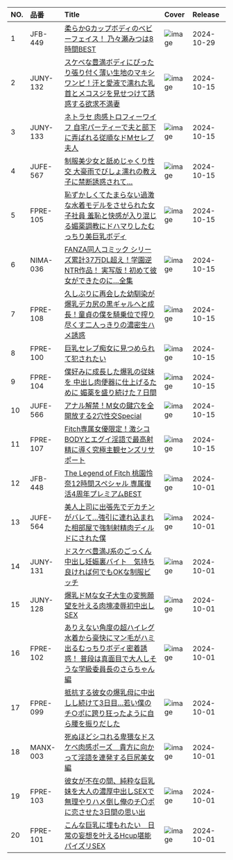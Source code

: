 |NO.|品番|Title|Cover|Release|
|:---|:---|:---|:---|:---|
1|JFB-449|[柔らかGカップボディのベビーフェイス！ 乃々瀬みつは8時間BEST](https://www.avmoive.top/index.php/archives/38308/)|![image](https://cdn.up-timely.com/image/12/content/76138/Gre2UuMMSp55MWTS3O4vFrAwzxapEFfrSfHvQFWV.jpg)|2024-10-29
2|JUNY-132|[スケベな豊満ボディにぴったり張り付く薄い生地のマキシワンピ！汗と愛液で濡れた乳首とメコスジを見せつけて誘惑する欲求不満妻](https://www.avmoive.top/index.php/archives/38318/)|![image](https://cdn.up-timely.com/image/12/content/75988/m5o559sFvyjuhDOrTswiYRTcgzs2oPzMyEftzVa5.jpg)|2024-10-15
3|JUNY-133|[ネトラセ 肉感トロフィーワイフ 自宅パーティーで夫と部下に弄ばれる従順なドMセレブ夫人](https://www.avmoive.top/index.php/archives/38317/)|![image](https://cdn.up-timely.com/image/12/content/75987/JncYoqd5arRoq9Nl6Dax7tO6Cy0J2sosiLG3tbim.jpg)|2024-10-15
4|JUFE-567|[制服美少女と舐めじゃくり性交 大豪雨でびしょ濡れの教え子に禁断誘惑されて…](https://www.avmoive.top/index.php/archives/38316/)|![image](https://cdn.up-timely.com/image/12/content/75984/sLcwjWJ825C4UJp2yxehqP1ddsQjxXXiBVxLgIaS.jpg)|2024-10-15
5|FPRE-105|[恥ずかしくてたまらない過激な水着モデルをさせられた女子社員 羞恥と快感が入り混じる媚薬調教にドハマりしたむっちり美巨乳ボディ](https://www.avmoive.top/index.php/archives/38315/)|![image](https://cdn.up-timely.com/image/12/content/75991/YSZ3PbnKYCwvqsbsz3ni1ZckzqhLuaFYRBEiGPYI.jpg)|2024-10-15
6|NIMA-036|[FANZA同人コミック シリーズ累計37万DL超え！学園逆NTR作品！ 実写版！初めて彼女ができたのに…全集](https://www.avmoive.top/index.php/archives/38314/)|![image](https://cdn.up-timely.com/image/12/content/75985/WIjuG78VVmO1j3t2aBafVP9c1sEvE8lsfIYIFPP9.jpg)|2024-10-15
7|FPRE-108|[久しぶりに再会した幼馴染が爆乳デカ尻の黒ギャルへと成長！童貞の僕を騎乗位で搾り尽くす二人っきりの濃密生ハメ誘惑](https://www.avmoive.top/index.php/archives/38313/)|![image](https://cdn.up-timely.com/image/12/content/75989/FkH2GCXXVmbq1ALTqcNRMEkdjfQJzpCSLzVxWP68.jpg)|2024-10-15
8|FPRE-100|[巨乳セレブ痴女に見つめられて犯されたい](https://www.avmoive.top/index.php/archives/38312/)|![image](https://cdn.up-timely.com/image/12/content/75993/Li88DNyFJqUcx1BsZZqK4R7LeQ0uZFEiURT2qOFS.jpg)|2024-10-15
9|FPRE-104|[僕好みに成長した爆乳の従妹を 中出し肉便器に仕上げるために 媚薬を盛り続けた７日間](https://www.avmoive.top/index.php/archives/38311/)|![image](https://cdn.up-timely.com/image/12/content/75990/PJep9YXPChORdPDF9N6pY4YQ6a4yl8CW2dNiJeSA.jpg)|2024-10-15
10|JUFE-566|[アナル解禁！M女の鍵穴を全開放する2穴性交Special](https://www.avmoive.top/index.php/archives/38310/)|![image](https://cdn.up-timely.com/image/12/content/75992/X2wwS1yCV8Eqk973AZd0PPQEv3Bv7JOGe8IgpZDj.jpg)|2024-10-15
11|FPRE-107|[Fitch専属女優限定！激シコBODYとエグイ淫語で最高射精に導く究極主観センズリサポート](https://www.avmoive.top/index.php/archives/38309/)|![image](https://cdn.up-timely.com/image/12/content/75986/Z2Bx0JEwPhnch6sF34TL2n2TKgYgeUHvUeSPuBe8.jpg)|2024-10-15
12|JFB-448|[The Legend of Fitch 桃園怜奈12時間スペシャル 専属復活4周年プレミアムBEST](https://www.avmoive.top/index.php/archives/38327/)|![image](https://cdn.up-timely.com/image/12/content/75726/Xvfq8r7MKVqEwkfi4DG2ywC7oKY5FyfbNwXFJUtB.jpg)|2024-10-01
13|JUFE-564|[美人上司に出張先でデカチンがバレて…強引に連れ込まれた相部屋で強制射精肉ディルドにされた僕](https://www.avmoive.top/index.php/archives/38326/)|![image](https://cdn.up-timely.com/image/12/content/75727/2Am30LSRrBjw8zqbxiOSH6KoA2S0n8yXIGRsyTpi.jpg)|2024-10-01
14|JUNY-131|[ドスケベ豊満J系のごっくん中出し妊娠裏バイト　気持ち良ければ何でもOKな制服ビッチ](https://www.avmoive.top/index.php/archives/38325/)|![image](https://cdn.up-timely.com/image/12/content/75729/6JyqMCJFDgove4jArxYTl398bCMLqc7T1v1PLJNb.jpg)|2024-10-01
15|JUNY-128|[爆乳ドMな女子大生の変態願望を叶える肉塊凌辱初中出しSEX](https://www.avmoive.top/index.php/archives/38324/)|![image](https://cdn.up-timely.com/image/12/content/75728/fPbg153e34KcGLK3eDQFRqgC9KA2QCNR5PSdKw2C.jpg)|2024-10-01
16|FPRE-102|[ありえない角度の超ハイレグ水着から豪快にマン毛がハミ出るむっちりボディ密着誘惑！ 普段は真面目で大人しそうな学級委員長のさらちゃん編](https://www.avmoive.top/index.php/archives/38323/)|![image](https://cdn.up-timely.com/image/12/content/75724/nVEpv9Gzy4Ta0dPvxXUld2Uedp0LiAgB3IoEImm4.jpg)|2024-10-01
17|FPRE-099|[抵抗する彼女の爆乳母に中出しし続けて3日目…若い僕のチ○ポに跨り狂ったように自ら腰を振りだした](https://www.avmoive.top/index.php/archives/38322/)|![image](https://cdn.up-timely.com/image/12/content/75722/qoRoq0g0YKI7PbTRBb5gwIlVTTTQsQ2Ewgx1fdFr.jpg)|2024-10-01
18|MANX-003|[死ぬほどシコれる卑猥なドスケベ肉感ポーズ　貴方に向かって淫語を連発する巨尻美女編](https://www.avmoive.top/index.php/archives/38321/)|![image](https://cdn.up-timely.com/image/12/content/75730/7D553tPPn6cTAQX7CTthAyLnSEsMqPYPnxypvcxm.jpg)|2024-10-01
19|FPRE-103|[彼女が不在の間、純粋な巨乳妹を大人の濃厚中出しSEXで無理やりハメ倒し俺のチ〇ポに恋させた3日間の思い出](https://www.avmoive.top/index.php/archives/38320/)|![image](https://cdn.up-timely.com/image/12/content/75725/NN6T1b6a817M60iBwFgPUmLgGoVvnXLlYwxmWWSr.jpg)|2024-10-01
20|FPRE-101|[こんな巨乳に埋もれたい　日常の妄想を叶えるHcup堪能パイズリSEX](https://www.avmoive.top/index.php/archives/38319/)|![image](https://cdn.up-timely.com/image/12/content/75723/G91q9Mi6KbRfIejc4fJsGZwX1Uc2uI7CzIUbFZ78.jpg)|2024-10-01